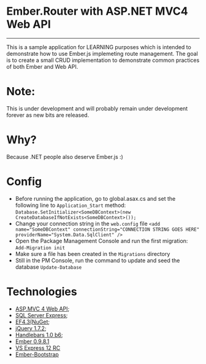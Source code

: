 Ember.Router with ASP.NET MVC4 Web API
======================================
--------------------------------------

This is a sample application for LEARNING purposes which is intended to demonstrate how to use Ember.js implemeting route management. 
The goal is to create a small CRUD implementation to demonstrate common practices of both Ember and Web API.

Note: 
====
This is under development and will probably remain under development forever as new bits are released.


Why?
=====
Because .NET people also deserve Ember.js :)


Config
======
 - Before running the application, go to global.asax.cs and set the following line to `Application_Start` method:
   `Database.SetInitializer<SomeDBContext>(new CreateDatabaseIfNotExists<SomeDBContext>());`
 - Change your connection string in the `web.config` file
    `<add name="SomeDBContext" connectionString="CONNECTION STRING GOES HERE" providerName="System.Data.SqlClient" />`
 - Open the Package Management Console and run the first migration:
   `Add-Migration init`
 - Make sure a file has been created in the `Migrations` directory
 - Still in the PM Console, run the command to update and seed the database
   `Update-Database` 


Technologies
============
- [ASP.MVC 4 Web API](http://www.asp.net/web-api);
- [SQL Server Express](http://www.microsoft.com/sqlserver/en/us/editions/2012-editions/express.aspx);
- [EF4.3(NuGet](http://nuget.org/packages/EntityFramework);
- [jQuery 1.7.2](http://nuget.org/packages/jquery);
- [Handlebars 1.0 b6](https://github.com/wycats/handlebars.js/);
- [Ember 0.9.8.1](https://github.com/emberjs/ember.js)
- [VS Express 12 RC](http://www.microsoft.com/visualstudio/11/en-us/downloads)
- [Ember-Bootstrap](https://github.com/jzajpt/ember-bootstrap)
